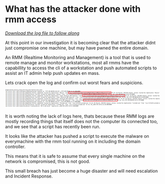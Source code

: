 # What has the attacker done with rmm access

[*Download the log file to follow along*](./logs/Activities-rmm.csv)

At this point in our investigation it is becoming clear that the attacker didnt just compromise one machine, but may have pwned the entire domain.

An RMM (Realtime Monitoring and Management) is a tool that is used to remote manage and monitor workstations, most all rmms have the capabillity to access the cli of a workstation and push automated scripts to assist an IT admin help push updates en mass.

Lets crack open the log and confirm out worst fears and suspicions.

![rmm execution](./images/fullpwn.PNG)

It is worth noting the lack of logs here, thats because these RMM logs are mostly recording things that itself does not the computer its connected too, and we see that a script has recently been run.

It looks like the attacker has pushed a script to execute the malware on everymachine with the rmm tool running on it including the domain controller.

This means that it is safe to assume that every single machine on the network is compromised, this is not good.

This small breach has just become a huge disaster and will need escalation and Incident Response.
